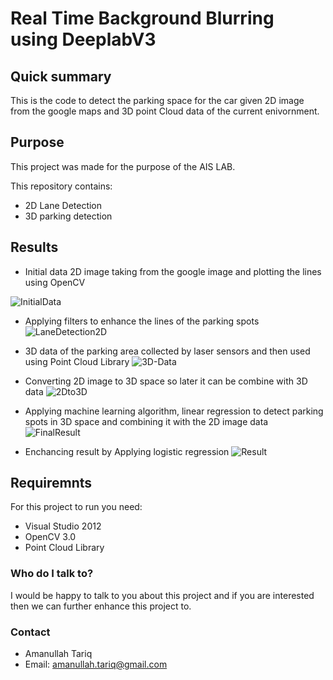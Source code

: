 # Real Time Background Blurring using DeeplabV3

## Quick summary
This is the code to detect the parking space for the car given 2D image from the google maps and 3D point Cloud data of the current enivornment.

## Purpose
This project was made for the purpose of the AIS LAB.

This repository contains:

- 2D Lane Detection
- 3D parking detection

## Results
* Initial data 2D image taking from the google image and plotting the lines using OpenCV

![InitialData](images/initialdata.png)

* Applying filters to enhance the lines of the parking spots
![LaneDetection2D](images/2d.png)

* 3D data of the parking area collected by laser sensors and then used using Point Cloud Library
![3D-Data](images/3D_Data.png)

* Converting 2D image to 3D space so later it can be combine with 3D data 
![2Dto3D](images/2dto3d.png)

* Applying machine learning algorithm, linear regression to detect parking spots in 3D space and combining it with the 2D image data
![FinalResult](images/Final.png)

* Enchancing result by Applying logistic regression
![Result](images/Final2.png)

## Requiremnts
For this project to run you need:
* Visual Studio 2012
* OpenCV 3.0
* Point Cloud Library

### Who do I talk to? ###
I would be happy to talk to you about this project and if you are interested then we can further enhance this project to.

### Contact
* Amanullah Tariq 
* Email: amanullah.tariq@gmail.com
